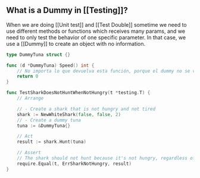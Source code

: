 
## What is a Dummy in [[Testing]]?

When we are doing [[Unit test]] and [[Test Double]] sometime we need to use different methods or functions which receives many params, and we need to only test the behavior of one specific parameter. In that case, we use a [[Dummy]] to create an object with no information.


```Go
type DummyTuna struct {}

func (d *DummyTuna) Speed() int {
    // No importa lo que devuelva esta función, porque el dummy no se va a usar realmente
    return 0
}

func TestSharkDoesNotHuntWhenNotHungry(t *testing.T) {
    // Arrange

    // - Create a shark that is not hungry and not tired
    shark := NewWhiteShark(false, false, 2)
    // - Create a dummy tuna
    tuna := &DummyTuna{}

    // Act
    result := shark.Hunt(tuna)

    // Assert
    // The shark should not hunt because it's not hungry, regardless of the tuna
    require.Equal(t, ErrSharkNotHungry, result)
}
```
